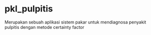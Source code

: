 # pkl_pulpitis
Merupakan sebuah aplikasi sistem pakar untuk mendiagnosa penyakit pulpitis dengan metode certainty factor
